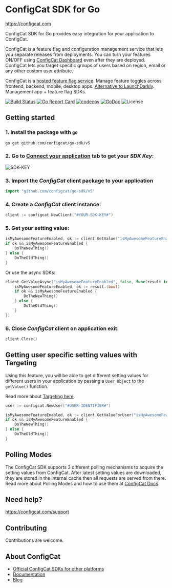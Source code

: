 # ConfigCat SDK for Go
https://configcat.com

ConfigCat SDK for Go provides easy integration for your application to ConfigCat.

ConfigCat is a feature flag and configuration management service that lets you separate releases from deployments. You can turn your features ON/OFF using <a href="https://app.configcat.com" target="_blank">ConfigCat Dashboard</a> even after they are deployed. ConfigCat lets you target specific groups of users based on region, email or any other custom user attribute.

ConfigCat is a <a target="_blank" href="https://configcat.com">hosted feature flag service</a>. Manage feature toggles across frontend, backend, mobile, desktop apps. <a target="_blank" href="https://configcat.com">Alternative to LaunchDarkly</a>. Management app + feature flag SDKs.

[![Build Status](https://travis-ci.com/configcat/go-sdk.svg?branch=master)](https://travis-ci.com/configcat/go-sdk)
[![Go Report Card](https://goreportcard.com/badge/github.com/configcat/go-sdk)](https://goreportcard.com/report/github.com/configcat/go-sdk)
[![codecov](https://codecov.io/gh/configcat/go-sdk/branch/master/graph/badge.svg)](https://codecov.io/gh/configcat/go-sdk)
[![GoDoc](https://godoc.org/github.com/configcat/go-sdk?status.svg)](https://pkg.go.dev/github.com/configcat/go-sdk/v5)
![License](https://img.shields.io/github/license/configcat/go-sdk.svg)

## Getting started

### 1. Install the package with `go`
```bash
go get github.com/configcat/go-sdk/v5
```

### 2. Go to <a href="https://app.configcat.com/connect" target="_blank">Connect your application</a> tab to get your *SDK Key*:
![SDK-KEY](https://raw.githubusercontent.com/ConfigCat/go-sdk/master/media/readme01.png  "SDK-KEY")


### 3. Import the *ConfigCat* client package to your application
```go
import "github.com/configcat/go-sdk/v5"
```

### 4. Create a *ConfigCat* client instance:
```go
client := configcat.NewClient("#YOUR-SDK-KEY#")
```

### 5. Get your setting value:
```go
isMyAwesomeFeatureEnabled, ok := client.GetValue("isMyAwesomeFeatureEnabled", false).(bool)
if ok && isMyAwesomeFeatureEnabled {
    DoTheNewThing()
} else {
    DoTheOldThing()
}
```
Or use the async SDKs:
```go
client.GetValueAsync("isMyAwesomeFeatureEnabled", false, func(result interface{}) {
    isMyAwesomeFeatureEnabled, ok := result.(bool)
    if ok && isMyAwesomeFeatureEnabled {
        DoTheNewThing()
    } else {
        DoTheOldThing()
    }
})
```

### 6. Close *ConfigCat* client on application exit:
```go
client.Close()
```


## Getting user specific setting values with Targeting
Using this feature, you will be able to get different setting values for different users in your application by passing a `User Object` to the `getValue()` function.

Read more about [Targeting here](https://configcat.com/docs/advanced/targeting/).
```go
user := configcat.NewUser("#USER-IDENTIFIER#")

isMyAwesomeFeatureEnabled, ok := client.GetValueForUser("isMyAwesomeFeatureEnabled", user, false).(bool)
if ok && isMyAwesomeFeatureEnabled {
    DoTheNewThing()
} else {
    DoTheOldThing()
}
```

## Polling Modes
The ConfigCat SDK supports 3 different polling mechanisms to acquire the setting values from ConfigCat. After latest setting values are downloaded, they are stored in the internal cache then all requests are served from there. Read more about Polling Modes and how to use them at [ConfigCat Docs](https://configcat.com/docs/sdk-reference/go/).

## Need help?
https://configcat.com/support

## Contributing
Contributions are welcome.

## About ConfigCat
- [Official ConfigCat SDKs for other platforms](https://github.com/configcat)
- [Documentation](https://configcat.com/docs)
- [Blog](https://configcat.com/blog)
